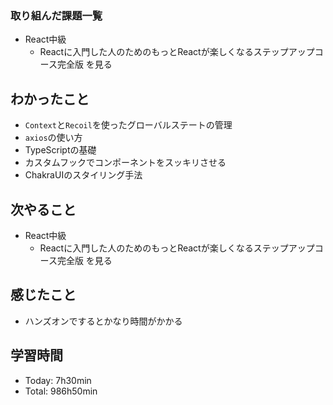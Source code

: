### 取り組んだ課題一覧
- React中級
  - Reactに入門した人のためのもっとReactが楽しくなるステップアップコース完全版 を見る
## わかったこと
- `Context`と`Recoil`を使ったグローバルステートの管理
- `axios`の使い方
- TypeScriptの基礎
- カスタムフックでコンポーネントをスッキリさせる
- ChakraUIのスタイリング手法
## 次やること
- React中級
  - Reactに入門した人のためのもっとReactが楽しくなるステップアップコース完全版 を見る
## 感じたこと
- ハンズオンでするとかなり時間がかかる
## 学習時間
- Today: 7h30min
- Total: 986h50min